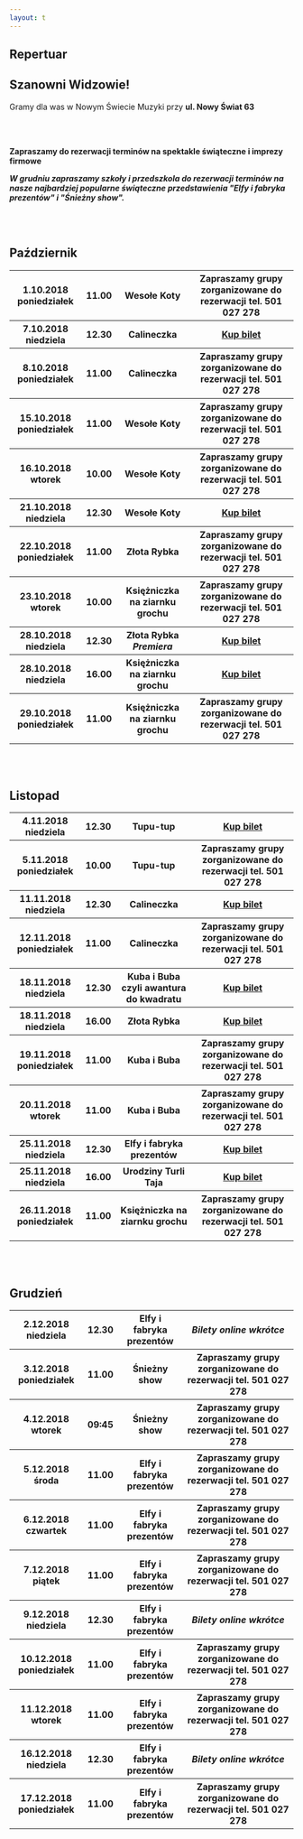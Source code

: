 ```yaml
---
layout: t
---
```


<link rel="stylesheet" href="https://unpkg.com/purecss@0.6.2/build/pure-min.css" integrity="sha384-UQiGfs9ICog+LwheBSRCt1o5cbyKIHbwjWscjemyBMT9YCUMZffs6UqUTd0hObXD" crossorigin="anonymous">

## Repertuar

## Szanowni Widzowie!

Gramy dla was w Nowym Świecie Muzyki przy <strong>ul. Nowy Świat 63</strong>

<br />
<br />

<b>Zapraszamy do rezerwacji terminów na spektakle świąteczne i imprezy firmowe</b>
<br />

<b><i>W grudniu zapraszamy szkoły i przedszkola do rezerwacji terminów na nasze najbardziej popularne świąteczne przedstawienia "Elfy i fabryka prezentów" i "Śnieżny show".</i></b>

<br /><br />

<!-- ## Zapraszamy na

## Wielki Bal Karnawałowych Rycerzy i Księżniczek

## już 11.02.2018

### Dzięki Wypożyczalni Kostiumów Maskarada dzieci bęgą mogły przebrać się za swoich ulubionych bohaterów wziąć udział w karnawałowej zabawie prowadzonej przez naszych aktorów

<br />
<br />
<ul class="photos">
    <a id="single_image" rel="1000" href='lay/img/bal_big.jpg'><img src="lay/img/bal_small.jpg"/></a>
</ul> -->

## Październik

<table class="pure-table">
	<tr>
		<th>1.10.2018 poniedziałek</th>
		<th>11.00</th>
		<th>Wesołe Koty</th>
		<th>Zapraszamy grupy zorganizowane do rezerwacji tel. 501 027 278</th>
	</tr>
	<tr>
		<th>7.10.2018 niedziela</th>
		<th>12.30</th>
		<th>Calineczka</th>
		<th><a href="https://ewejsciowki.pl/embedded/rezerwacja/120737">Kup bilet</a></th>
	</tr>
	<tr>
		<th>8.10.2018 poniedziałek</th>
		<th>11.00</th>
		<th>Calineczka</th>
		<th>Zapraszamy grupy zorganizowane do rezerwacji tel. 501 027 278</th>
	</tr>
	<tr>
		<th>15.10.2018 poniedziałek</th>
		<th>11.00</th>
		<th>Wesołe Koty</th>
		<th>Zapraszamy grupy zorganizowane do rezerwacji tel. 501 027 278</th>
	</tr>
	<tr>
		<th>16.10.2018 wtorek</th>
		<th>10.00</th>
		<th>Wesołe Koty</th>
		<th>Zapraszamy grupy zorganizowane do rezerwacji tel. 501 027 278</th>
	</tr>
	<tr>
		<th>21.10.2018 niedziela</th>
		<th>12.30</th>
		<th>Wesołe Koty</th>
		<th><a href="https://ewejsciowki.pl/embedded/rezerwacja/120744">Kup bilet</a></th>
	</tr>
	<tr>
		<th>22.10.2018 poniedziałek</th>
		<th>11.00</th>
		<th>Złota Rybka</th>
		<th>Zapraszamy grupy zorganizowane do rezerwacji tel. 501 027 278</th>
	</tr>
	<tr>
		<th>23.10.2018 wtorek</th>
		<th>10.00</th>
		<th>Księżniczka na ziarnku grochu</th>
		<th>Zapraszamy grupy zorganizowane do rezerwacji tel. 501 027 278</th>
	</tr>
	<tr>
		<th>28.10.2018 niedziela</th>
		<th>12.30</th>
		<th>Złota Rybka <i>Premiera</i></th>
		<th><a href="https://ewejsciowki.pl/embedded/rezerwacja/123748">Kup bilet</a></th>
	</tr>
	<tr>
		<th>28.10.2018 niedziela</th>
		<th>16.00</th>
		<th>Księżniczka na ziarnku grochu</th>
		<th><a href="https://ewejsciowki.pl/embedded/rezerwacja/123749">Kup bilet</a></th>
	</tr>
	<tr>
		<th>29.10.2018 poniedziałek</th>
		<th>11.00</th>
		<th>Księżniczka na ziarnku grochu</th>
		<th>Zapraszamy grupy zorganizowane do rezerwacji tel. 501 027 278</th>
	</tr>
</table>
<br /><br />

## Listopad

<table class="pure-table">
	<tr>
		<th>4.11.2018 niedziela</th>
		<th>12.30</th>
		<th>Tupu-tup</th>
		<th><a href="https://ewejsciowki.pl/embedded/rezerwacja/125643">Kup bilet</a></th>
	</tr>
	<tr>
		<th>5.11.2018 poniedziałek</th>
		<th>10.00</th>
		<th>Tupu-tup</th>
		<th>Zapraszamy grupy zorganizowane do rezerwacji tel. 501 027 278</th>
	</tr>
	<tr>
		<th>11.11.2018 niedziela</th>
		<th>12.30</th>
		<th>Calineczka</th>
		<th><a href="https://ewejsciowki.pl/embedded/rezerwacja/125644">Kup bilet</a></th>
	</tr>
	<tr>
		<th>12.11.2018 poniedziałek</th>
		<th>11.00</th>
		<th>Calineczka</th>
		<th>Zapraszamy grupy zorganizowane do rezerwacji tel. 501 027 278</th>
	</tr>
	<tr>
		<th>18.11.2018 niedziela</th>
		<th>12.30</th>
		<th>Kuba i Buba czyli awantura do kwadratu</th>
		<th><a href="https://ewejsciowki.pl/embedded/rezerwacja/125645">Kup bilet</a></th>
	</tr>
	<tr>
		<th>18.11.2018 niedziela</th>
		<th>16.00</th>
		<th>Złota Rybka</th>
		<th><a href="https://ewejsciowki.pl/embedded/rezerwacja/125646">Kup bilet</a></th>
	</tr>
	<tr>
		<th>19.11.2018 poniedziałek</th>
		<th>11.00</th>
		<th>Kuba i Buba</th>
		<th>Zapraszamy grupy zorganizowane do rezerwacji tel. 501 027 278</th>
	</tr>
	<tr>
		<th>20.11.2018 wtorek</th>
		<th>11.00</th>
		<th>Kuba i Buba</th>
		<th>Zapraszamy grupy zorganizowane do rezerwacji tel. 501 027 278</th>
	</tr>
	<tr>
		<th>25.11.2018 niedziela</th>
		<th>12.30</th>
		<th>Elfy i fabryka prezentów</th>
		<th><a href="https://ewejsciowki.pl/embedded/rezerwacja/125647">Kup bilet</a></th>
	</tr>
	<tr>
		<th>25.11.2018 niedziela</th>
		<th>16.00</th>
		<th>Urodziny Turli Taja</th>
		<th><a href="https://ewejsciowki.pl/embedded/rezerwacja/125648">Kup bilet</a></th>
	</tr>
	<tr>
		<th>26.11.2018 poniedziałek</th>
		<th>11.00</th>
		<th>Księżniczka na ziarnku grochu</th>
		<th>Zapraszamy grupy zorganizowane do rezerwacji tel. 501 027 278</th>
	</tr>
</table>
<br /><br />

## Grudzień

<table class="pure-table">
	<tr>
		<th>2.12.2018 niedziela</th>
		<th>12.30</th>
		<th>Elfy i fabryka prezentów</th>
		<th><i>Bilety online wkrótce</i></th>
	</tr>
	<tr>
		<th>3.12.2018 poniedziałek</th>
		<th>11.00</th>
		<th>Śnieżny show</th>
		<th>Zapraszamy grupy zorganizowane do rezerwacji tel. 501 027 278</th>
	</tr>
	<tr>
		<th>4.12.2018 wtorek</th>
		<th>09:45</th>
		<th>Śnieżny show</th>
		<th>Zapraszamy grupy zorganizowane do rezerwacji tel. 501 027 278</th>
	</tr>
	<tr>
		<th>5.12.2018 środa</th>
		<th>11.00</th>
		<th>Elfy i fabryka prezentów</th>
		<th>Zapraszamy grupy zorganizowane do rezerwacji tel. 501 027 278</th>
	</tr>
	<tr>
		<th>6.12.2018 czwartek</th>
		<th>11.00</th>
		<th>Elfy i fabryka prezentów</th>
		<th>Zapraszamy grupy zorganizowane do rezerwacji tel. 501 027 278</th>
	</tr>
	<tr>
		<th>7.12.2018 piątek</th>
		<th>11.00</th>
		<th>Elfy i fabryka prezentów</th>
		<th>Zapraszamy grupy zorganizowane do rezerwacji tel. 501 027 278</th>
	</tr>
	<tr>
		<th>9.12.2018 niedziela</th>
		<th>12.30</th>
		<th>Elfy i fabryka prezentów</th>
		<th><i>Bilety online wkrótce</i></th>
	</tr>
	<tr>
		<th>10.12.2018 poniedziałek</th>
		<th>11.00</th>
		<th>Elfy i fabryka prezentów</th>
		<th>Zapraszamy grupy zorganizowane do rezerwacji tel. 501 027 278</th>
	</tr>
	<tr>
		<th>11.12.2018 wtorek</th>
		<th>11.00</th>
		<th>Elfy i fabryka prezentów</th>
		<th>Zapraszamy grupy zorganizowane do rezerwacji tel. 501 027 278</th>
	</tr>
	<tr>
		<th>16.12.2018 niedziela</th>
		<th>12.30</th>
		<th>Elfy i fabryka prezentów</th>
		<th><i>Bilety online wkrótce</i></th>
	</tr>
	<tr>
		<th>17.12.2018 poniedziałek</th>
		<th>11.00</th>
		<th>Elfy i fabryka prezentów</th>
		<th>Zapraszamy grupy zorganizowane do rezerwacji tel. 501 027 278</th>
	</tr>
</table>
<br /><br />

<style>
.pure-table thead {
    background-color: rgba(143, 223, 255, 0.19) !important;
    color: #000;
    text-align: left;
    vertical-align: bottom;
}
</style>

<!-- 	<tr>
		<th><strike>10.06.2018 niedziela</strike></th>
		<th><strike>12.30</strike></th>
		<th><strike>Urodziny Turli-Taja</strike></th>
		<th>Spektatkl odwołany</th>
	</tr> -->
<!-- 	<tr>
		<th>24.06.2018 niedziela</th>
		<th>12.30</th>
		<th>Calineczka</th>
		<th><a href="https://ewejsciowki.pl/embedded/rezerwacja/107628">Kup bilet</a></th>
	</tr> -->
